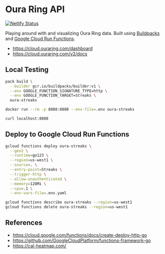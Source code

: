 # Oura Ring API

[![Netlify Status](https://api.netlify.com/api/v1/badges/1c359a00-5e16-4d8b-bff4-28fce7c61966/deploy-status)](https://app.netlify.com/sites/thomasvn-oura/deploys)

Playing around with and visualizing Oura Ring data. Built using [Buildpacks](https://buildpacks.io/) and [Google Cloud Run Functions](https://github.com/GoogleCloudPlatform/functions-framework-go).

- <https://cloud.ouraring.com/dashboard>
- <https://cloud.ouraring.com/v2/docs>

## Local Testing

```sh
pack build \
  --builder gcr.io/buildpacks/builder:v1 \
  --env GOOGLE_FUNCTION_SIGNATURE_TYPE=http \
  --env GOOGLE_FUNCTION_TARGET=Streaks \
  oura-streaks
```

```sh
docker run --rm -p 8080:8080 --env-file=.env oura-streaks
```

```sh
curl localhost:8080
```

## Deploy to Google Cloud Run Functions

```sh
gcloud functions deploy oura-streaks \
  --gen2 \
  --runtime=go123 \
  --region=us-west1 \
  --source=. \
  --entry-point=Streaks \
  --trigger-http \
  --allow-unauthenticated \
  --memory=128Mi \
  --cpu=.1 \
  --env-vars-file=.env.yaml

gcloud functions describe oura-streaks --region=us-west1
gcloud functions delete oura-streaks --region=us-west1
```

## References

- <https://cloud.google.com/functions/docs/create-deploy-http-go>
- <https://github.com/GoogleCloudPlatform/functions-framework-go>
- <https://cal-heatmap.com/>

<!-- 
IDEAS:
- Streak counter. Days above 75. "Longest streak this past year".
- Heatmap of Sleep/Readiness/Activity Scores (github-style)
- Steps taken? Heatmap? Line graph?
- Calories Burned? Plot these together?
- Live streaming of biometric data? Webhook Subscription?
- Sedentary vs Low vs Medium vs High
-->

<!--
TODO:
- Stress versus Recovery. PlusMinus.
- Backend caching?
- Heatmap scrolling
-->

<!-- 
DONE (most recent first):
- Deploy to Netlify and SubDomain https://oura.thomasvn.dev
- Basic frontend for both these APIs
- Heatmap APIs
- Deploy to Google Cloud Run Functions
- Local testing with `pack`
- Streak counter
  - Days above 75
  - Longest streak this year
- Successfully make an API call to Oura
-->
